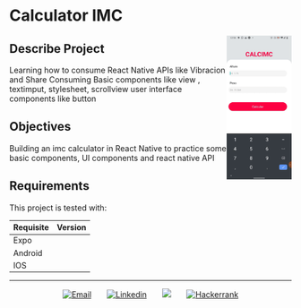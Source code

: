 # Calculator IMC 
<p>

<img src="https://github.com/darioaerolino/calcimc/blob/d1c32c8732ba85dbfaf0e4a72c5d895619845697/assets/calcimcg.gif" align="right" height="auto" width="23%"/>


## Describe Project
Learning how to consume React Native APIs like Vibracion and Share
Consuming Basic components like view , textimput, stylesheet, scrollview
user interface components like button

## Objectives
Building an imc calculator in React Native to practice some basic components, UI components and react native API


## Requirements
This project is tested with:

| Requisite      | Version  |
|----------------|----------|
| Expo           |          |
| Android        |          |
| IOS            |          |



</p>

---



<p align="center">
  <a href="mailto:darioaerolino@gmail.com"><img width="32px" alt="Email" title="Email" src="https://user-images.githubusercontent.com/64660577/227637013-1ab24a4d-45f6-4bca-8201-2d1002d80eba.png"/></a>
  &#8287;&#8287;&#8287;&#8287;&#8287;
  <a href="https://www.linkedin.com/in/dario-aerolino/"><img width="32px" alt="Linkedin" title="Linkedin" src="https://user-images.githubusercontent.com/64660577/227638524-32a29dcf-a5d3-4e36-b260-69ae4867ea90.png"/></a>
  &#8287;&#8287;&#8287;&#8287;&#8287;
  <a href="https://github.com/darioaerolino" alt="Github" title="GithUb" ><img width="32px" src="https://user-images.githubusercontent.com/64660577/227737295-329e8638-de46-4d69-b79f-78539e2dab30.png"/></a>
  &#8287;&#8287;&#8287;&#8287;&#8287;
  <a href="https://www.hackerrank.com/darioaerolino"><img width="32px" alt="Hackerrank" title="Hackerrank" src="https://user-images.githubusercontent.com/64660577/227737845-03f99974-1529-4201-b679-f3b86e499dd2.png"></a>
</p>

